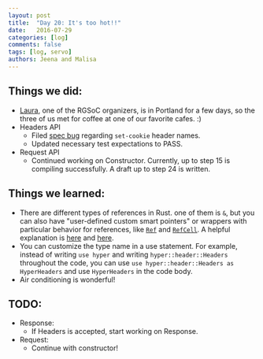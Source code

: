 ```yaml
---
layout: post
title:  "Day 20: It's too hot!!"
date:   2016-07-29
categories: [log]
comments: false
tags: [log, servo]
authors: Jeena and Malisa
---
```


## Things we did:
- [Laura](https://twitter.com/alicetragedy), one of the RGSoC organizers, is in Portland for a few days, so the three of us met for coffee at one of our favorite cafes. :)
- Headers API
    - Filed [spec bug](https://github.com/whatwg/fetch/issues/345) regarding `set-cookie` header names.
    - Updated necessary test expectations to PASS.
- Request API
    - Continued working on Constructor. Currently, up to step 15 is compiling successfully. A draft up to step 24 is written.

## Things we learned:
- There are different types of references in Rust. one of them is `&`, but you can also have "user-defined custom smart pointers" or wrappers with particular behavior for references, like [`Ref`](https://doc.servo.org/style/refcell/struct.Ref.html) and [`RefCell`](https://doc.servo.org/style/refcell/struct.RefCell.html). A helpful explanation is [here](https://www.reddit.com/r/rust/comments/4cvc3o/what_are_cell_and_refcell_used_for/d1m2j5r) and [here](https://doc.rust-lang.org/std/cell/index.html).
- You can customize the type name in a use statement. For example, instead of writing `use hyper` and writing `hyper::header::Headers` throughout the code, you can use `use hyper::header::Headers as HyperHeaders` and use `HyperHeaders` in the code body.
- Air conditioning is wonderful!

## TODO:
- Response:
    - If Headers is accepted, start working on Response.
- Request:
    - Continue with constructor!
